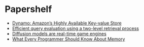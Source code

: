# Papershelf


- [Dynamo: Amazon’s Highly Available Key-value Store](https://www.allthingsdistributed.com/files/amazon-dynamo-sosp2007.pdf)
- [Efficient query evaluation using a two-level retrieval process](https://www.researchgate.net/publication/221613425_Efficient_query_evaluation_using_a_two-level_retrieval_process)
- [Diffusion models are real-time game engines](https://arxiv.org/pdf/2408.14837)
- [What Every Programmer Should Know About Memory](https://people.freebsd.org/~lstewart/articles/cpumemory.pdf)

